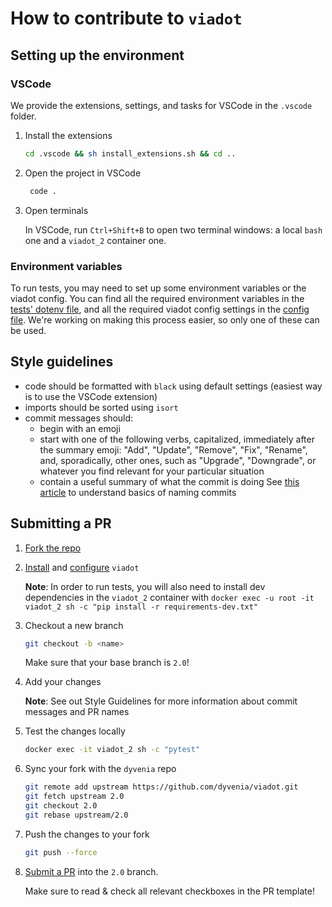 # How to contribute to `viadot`

## Setting up the environment

### VSCode

We provide the extensions, settings, and tasks for VSCode in the `.vscode` folder.

1. Install the extensions
   ```bash
   cd .vscode && sh install_extensions.sh && cd ..
   ```
2. Open the project in VSCode
   ```bash
    code .
   ```
3. Open terminals

   In VSCode, run `Ctrl+Shift+B` to open two terminal windows: a local `bash` one and a `viadot_2` container one.

### Environment variables

To run tests, you may need to set up some environment variables or the viadot config. You can find all the required environment variables in the [tests' dotenv file](./tests/.env.example), and all the required viadot config settings in the [config file](./config.yaml.example). We're working on making this process easier, so only one of these can be used.

## Style guidelines

- code should be formatted with `black` using default settings (easiest way is to use the VSCode extension)
- imports should be sorted using `isort`
- commit messages should:
  - begin with an emoji
  - start with one of the following verbs, capitalized, immediately after the summary emoji: "Add", "Update", "Remove", "Fix", "Rename", and, sporadically, other ones, such as "Upgrade", "Downgrade", or whatever you find relevant for your particular situation
  - contain a useful summary of what the commit is doing
    See [this article](https://www.freecodecamp.org/news/how-to-write-better-git-commit-messages/) to understand basics of naming commits

## Submitting a PR

1. [Fork the repo](https://github.com/dyvenia/viadot/fork)
2. [Install](./README.md#installation) and [configure](./README.md#configuration) `viadot`

   **Note**: In order to run tests, you will also need to install dev dependencies in the `viadot_2` container with `docker exec -u root -it viadot_2 sh -c "pip install -r requirements-dev.txt"`

3. Checkout a new branch
   ```bash
   git checkout -b <name>
   ```
   Make sure that your base branch is `2.0`!
4. Add your changes

   **Note**: See out Style Guidelines for more information about commit messages and PR names

5. Test the changes locally
   ```bash
   docker exec -it viadot_2 sh -c "pytest"
   ```
6. Sync your fork with the `dyvenia` repo
   ```bash
   git remote add upstream https://github.com/dyvenia/viadot.git
   git fetch upstream 2.0
   git checkout 2.0
   git rebase upstream/2.0
   ```
7. Push the changes to your fork
   ```bash
   git push --force
   ```
8. [Submit a PR](https://github.com/dyvenia/viadot/compare) into the `2.0` branch.

   Make sure to read & check all relevant checkboxes in the PR template!
